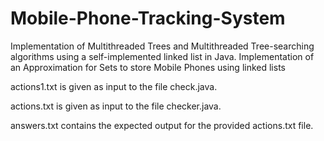 # Mobile-Phone-Tracking-System
Implementation of Multithreaded Trees and Multithreaded Tree-searching algorithms using a self-implemented linked list in Java. Implementation of an Approximation for Sets to store Mobile Phones using linked lists

actions1.txt is given as input to the file check.java.

actions.txt is given as input to the file checker.java.

answers.txt contains the expected output for the provided actions.txt file.
